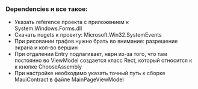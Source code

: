 ﻿### Dependencies и все такое:
- Указать reference проекта с приложением к System.Windows.Forms.dll 
- Скачать nugets к проекту: Microsoft.Win32.SystemEvents
- При рисовании графов нужно брать во внимание: разрешение экрана и кол-во вершин
- При отдалении Entry подлагивает, нврн из-за того, что там постоянно во ViewModel создается класс Rect,
который относится к к кнопке ChooseAssembly
- При настройке необходимо указать точный путь к сборке MauiContract в файле MainPageViewModel